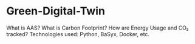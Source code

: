 # Green-Digital-Twin

What is AAS?
What is Carbon Footprint?
How are Energy Usage and CO₂ tracked?
Technologies used: Python, BaSyx, Docker, etc.
